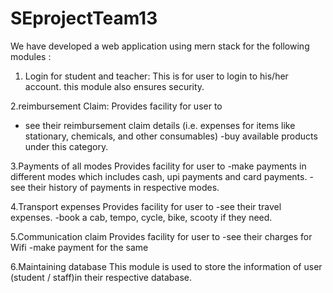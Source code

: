 # SEprojectTeam13
We have developed a web application using mern stack for the following modules :

1. Login for student and teacher:
  This is for user to login to his/her account. this module also ensures security.
  
 2.reimbursement Claim:
  Provides facility for user to
  - see their reimbursement claim details (i.e. expenses for items like     stationary, chemicals, and other consumables)
  -buy available products under this category.

 3.Payments of all modes
  Provides facility for user to 
  -make payments in different modes which includes cash, upi payments and card payments.
  -see their history of payments in respective modes.
  
 4.Transport expenses
  Provides facility for user to
  -see their travel expenses.
  -book a cab, tempo, cycle, bike, scooty if they need.
  
 5.Communication claim 
  Provides facility for user to
  -see their charges for Wifi
  -make payment for the same
  
 6.Maintaining database
  This module is used to store the information of user (student / staff)in their respective database. 
